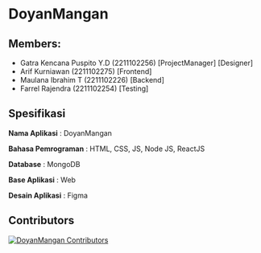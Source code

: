 # DoyanMangan

## Members:
- Gatra Kencana Puspito Y.D (2211102256) [ProjectManager] [Designer]
- Arif Kurniawan (2211102275) [Frontend]
- Maulana Ibrahim T (2211102226) [Backend]
- Farrel Rajendra (2211102254) [Testing]


## Spesifikasi

**Nama Aplikasi** : DoyanMangan

**Bahasa Pemrograman** : HTML, CSS, JS, Node JS, ReactJS

**Database** : MongoDB

**Base Aplikasi** : Web

**Desain Aplikasi** : Figma

## Contributors

<a href="https://github.com/Azixe/DoyanMangan/graphs/contributors">
  <img src="https://contrib.rocks/image?repo=Azixe/DoyanMangan"  alt="DoyanMangan Contributors"/>
</a>
